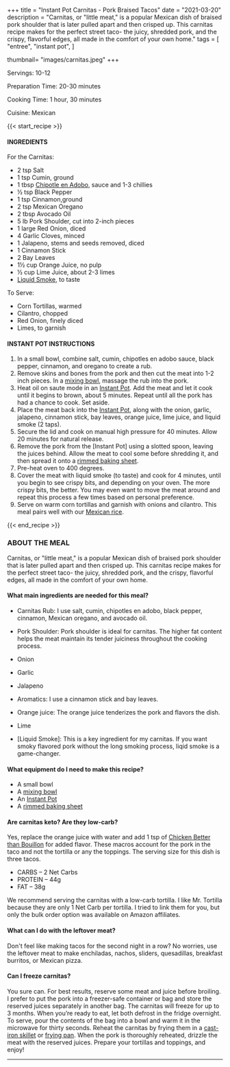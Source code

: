 +++
title = "Instant Pot Carnitas - Pork Braised Tacos"
date = "2021-03-20"
description = "Carnitas, or "little meat," is a popular Mexican dish of braised pork shoulder that is later pulled apart and then crisped up. This carnitas recipe makes for the perfect street taco- the juicy, shredded pork, and the crispy, flavorful edges, all made in the comfort of your own home."
tags = [
    "entree",
    "instant pot",
]

thumbnail= "images/carnitas.jpeg"
+++

Servings: 10-12 <!--more-->

Preparation Time: 20-30 minutes 

Cooking Time: 1 hour, 30 minutes 

Cuisine: Mexican 

{{< start_recipe >}}

#### INGREDIENTS 

For the Carnitas: 

* 2 tsp Salt 
* 1 tsp Cumin, ground 
* 1 tbsp [Chipotle en Adobo](https://amzn.to/3vyJ1sM), sauce and 1-3 chillies
* ½ tsp Black Pepper 
* 1 tsp Cinnamon,ground
* 2 tsp Mexican Oregano 
* 2 tbsp Avocado Oil 
* 5 lb Pork Shoulder, cut into 2-inch pieces 
* 1 large Red Onion, diced
* 4 Garlic Cloves, minced
* 1 Jalapeno, stems and seeds removed, diced 
* 1 Cinnamon Stick 
* 2 Bay Leaves 
* 1½ cup Orange Juice, no pulp
* ½ cup Lime Juice, about 2-3 limes
* [Liquid Smoke](https://amzn.to/2NDOc9C), to taste 

To Serve: 

* Corn Tortillas, warmed 
* Cilantro, chopped 
* Red Onion, finely diced  
* Limes, to garnish 
  
#### INSTANT POT INSTRUCTIONS 

1. In a small bowl, combine salt, cumin, chipotles en adobo sauce, black pepper, cinnamon, and oregano to create a rub. 
2. Remove skins and bones from the pork and then cut the meat into 1-2 inch pieces. In a [mixing bowl](https://amzn.to/3nYw3CP), massage the rub into the pork. 
3. Heat oil on saute mode in an [Instant Pot](https://amzn.to/3qfNYCZ). Add the meat and let it cook until it begins to brown, about 5 minutes. Repeat until all the pork has had a chance to cook. Set aside. 
4. Place the meat back into the [Instant Pot](https://amzn.to/3qfNYCZ), along with the onion, garlic, jalapeno, cinnamon stick, bay leaves, orange juice, lime juice, and liquid smoke (2 taps). 
5. Secure the lid and cook on manual high pressure for 40 minutes. Allow 20 minutes for natural release. 
6. Remove the pork from the [Instant Pot] using a slotted spoon, leaving the juices behind. Allow the meat to cool some before shredding it, and then spread it onto a [rimmed baking sheet](https://amzn.to/3kNBH9a). 
7. Pre-heat oven to 400 degrees.
8. Cover the meat with liquid smoke (to taste) and cook for 4 minutes, until you begin to see crispy bits, and depending on your oven. The more crispy bits, the better. You may even want to move the meat around and repeat this process a few times based on personal preference. 
9. Serve on warm corn tortillas and garnish with onions and cilantro. This meal pairs well with our [Mexican rice](https://www.jamilghar.com/recipe/mexican_rice/).

{{< end_recipe >}}

### ABOUT THE MEAL 

Carnitas, or "little meat," is a popular Mexican dish of braised pork shoulder that is later pulled apart and then crisped up. This carnitas recipe makes for the perfect street taco- the juicy, shredded pork, and the crispy, flavorful edges, all made in the comfort of your own home. 

#### What main ingredients are needed for this meal?

* Carnitas Rub: I use salt, cumin, chipotles en adobo, black pepper, cinnamon, Mexican oregano, and avocado oil. 

* Pork Shoulder: Pork shoulder is ideal for carnitas. The higher fat content helps the meat maintain its tender juiciness throughout the cooking process. 

* Onion

* Garlic 

* Jalapeno 

* Aromatics: I use a cinnamon stick and bay leaves. 

* Orange juice: The orange juice tenderizes the pork and flavors the dish. 

* Lime 

* [Liquid Smoke]: This is a key ingredient for my carnitas. If you want smoky flavored pork without the long smoking process, liqid smoke is a game-changer. 

#### What equipment do I need to make this recipe?

* A small bowl 
* A [mixing bowl](https://amzn.to/3nYw3CP)
* An [Instant Pot](https://amzn.to/3qfNYCZ)
* A [rimmed baking sheet](https://amzn.to/3kNBH9a)

#### Are carnitas keto? Are they low-carb?

Yes, replace the orange juice with water and add 1 tsp of [Chicken Better than Bouillon](https://amzn.to/2P3CipM) for added flavor. These macros account for the pork in the taco and not the tortilla or any the toppings.  The serving size for this dish is three tacos. 

* CARBS – 2 Net Carbs 
* PROTEIN – 44g
* FAT – 38g

We recommend serving the carnitas with a low-carb tortilla. I like Mr. Tortilla because they are only 1 Net Carb per tortilla.  I tried to link them for you, but only the bulk order option was available on Amazon affiliates.

#### What can I do with the leftover meat? 

Don't feel like making tacos for the second night in a row? No worries, use the leftover meat to make enchiladas, nachos, sliders, quesadillas, breakfast burritos, or Mexican pizza. 

#### Can I freeze carnitas?

You sure can. For best results, reserve some meat and juice before broiling. I prefer to put the pork into a freezer-safe container or bag and store the reserved juices separately in another bag. The carnitas will freeze for up to 3 months. When you’re ready to eat, let both defrost in the fridge overnight. To serve, pour the contents of the  bag into a bowl and warm it in the microwave for thirty seconds. Reheat the carnitas by frying them in a [cast-iron skillet](https://amzn.to/3leoB4I) or [frying pan](https://amzn.to/3xsBEUW). When the pork is thoroughly reheated, drizzle the meat with the reserved juices. Prepare your tortillas and toppings, and enjoy!

---- 
